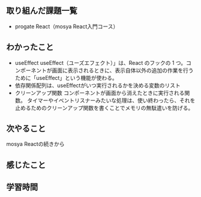 ## 取り組んだ課題一覧
  - progate React（mosya React入門コース）
    
## わかったこと
- useEffect
  useEffect（ユーズエフェクト）」は、React のフックの 1 つ。コンポーネントが画面に表示されるときに、表示自体以外の追加の作業を行うために「useEffect」という機能が使わる。
- 依存関係配列は、useEffectがいつ実行されるかを決める変数のリスト  
- クリーンアップ関数
  コンポーネントが画面から消えたときに実行される関数。
  タイマーやイベントリスナーみたいな処理は、使い終わったら、それを止めるためのクリーンアップ関数を書くことでメモリの無駄遣いを防げる。
  

## 次やること
mosya Reactの続きから

## 感じたこと

## 学習時間
